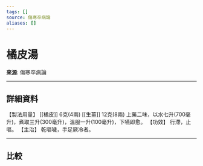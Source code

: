 ```yaml
---
tags: []
source: 傷寒卒病論
aliases: []
---
```


# 橘皮湯

**來源**: 傷寒卒病論  

---

## 詳細資料
【製法用量】 [[橘皮]] 6克(4兩) [[生薑]] 12克(8兩)
上藥二味，以水七升(700毫升)，煮取三升(300毫升)，溫服一升(100毫升)，下嚥即愈。
【功效】
行滯，止嘔。
【主治】
乾嘔噦，手足厥冷者。

---

## 比較
